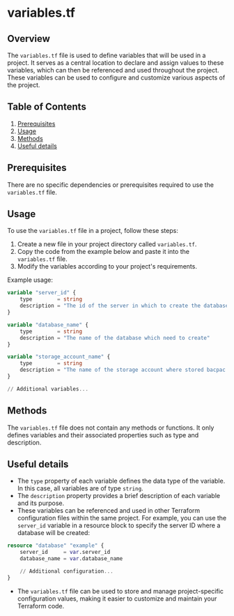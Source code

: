 # variables.tf
## Overview
The `variables.tf` file is used to define variables that will be used in a project. It serves as a central location to declare and assign values to these variables, which can then be referenced and used throughout the project. These variables can be used to configure and customize various aspects of the project.

## Table of Contents
1. [Prerequisites](#prerequisites)
2. [Usage](#usage)
3. [Methods](#methods)
4. [Useful details](#useful-details)

## Prerequisites
There are no specific dependencies or prerequisites required to use the `variables.tf` file.

## Usage
To use the `variables.tf` file in a project, follow these steps:

1. Create a new file in your project directory called `variables.tf`.
2. Copy the code from the example below and paste it into the `variables.tf` file.
3. Modify the variables according to your project's requirements.

Example usage:

```terraform
variable "server_id" {
    type        = string
    description = "The id of the server in which to create the database"
}

variable "database_name" {
    type        = string
    description = "The name of the database which need to create"
}

variable "storage_account_name" {
    type        = string
    description = "The name of the storage account where stored bacpac file"
}

// Additional variables...

```

## Methods
The `variables.tf` file does not contain any methods or functions. It only defines variables and their associated properties such as type and description.

## Useful details
- The `type` property of each variable defines the data type of the variable. In this case, all variables are of type `string`.
- The `description` property provides a brief description of each variable and its purpose.
- These variables can be referenced and used in other Terraform configuration files within the same project. For example, you can use the `server_id` variable in a resource block to specify the server ID where a database will be created:

```terraform
resource "database" "example" {
    server_id     = var.server_id
    database_name = var.database_name

    // Additional configuration...
}
```

- The `variables.tf` file can be used to store and manage project-specific configuration values, making it easier to customize and maintain your Terraform code.